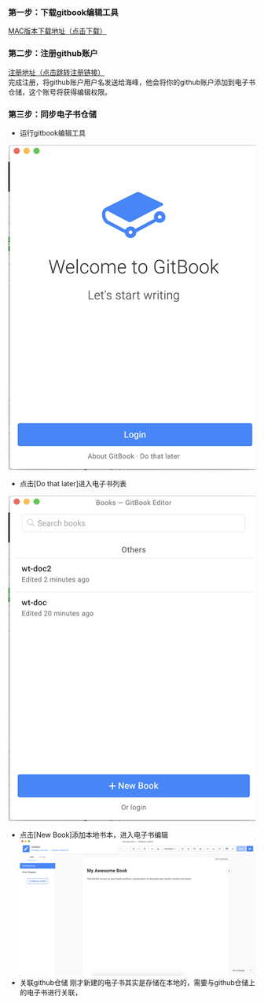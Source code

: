 ### 第一步：下载gitbook编辑工具

[MAC版本下载地址（点击下载）](https://legacy.gitbook.com/editor)

### 第二步：注册github账户

[注册地址（点击跳转注册链接）](https://github.com/)  
完成注册，将github账户用户名发送给海峰，他会将你的github账户添加到电子书仓储，这个账号将获得编辑权限。

### 第三步：同步电子书仓储

* 运行gitbook编辑工具

![](/assets/1_copy.png)

* 点击\[Do that later\]进入电子书列表

![](/assets/2_copy.png)

* 点击\[New Book\]添加本地书本，进入电子书编辑![](/assets/4_copy.png)
* 关联github仓储
刚才新建的电子书其实是存储在本地的，需要与github仓储上的电子书进行关联，

































